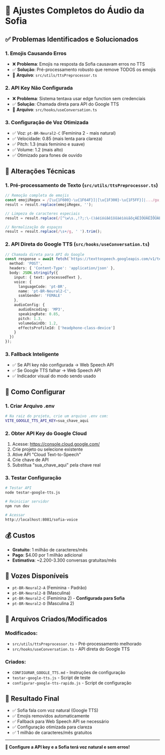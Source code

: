 # 🎤 Ajustes Completos do Áudio da Sofia

## ✅ **Problemas Identificados e Solucionados**

### 1. **Emojis Causando Erros**
- ❌ **Problema**: Emojis na resposta da Sofia causavam erros no TTS
- ✅ **Solução**: Pré-processamento robusto que remove TODOS os emojis
- 📁 **Arquivo**: `src/utils/ttsPreprocessor.ts`

### 2. **API Key Não Configurada**
- ❌ **Problema**: Sistema tentava usar edge function sem credenciais
- ✅ **Solução**: Chamada direta para API do Google TTS
- 📁 **Arquivo**: `src/hooks/useConversation.ts`

### 3. **Configuração de Voz Otimizada**
- ✅ Voz: `pt-BR-Neural2-C` (Feminina 2 - mais natural)
- ✅ Velocidade: 0.85 (mais lenta para clareza)
- ✅ Pitch: 1.3 (mais feminino e suave)
- ✅ Volume: 1.2 (mais alto)
- ✅ Otimizado para fones de ouvido

## 🔧 **Alterações Técnicas**

### **1. Pré-processamento de Texto (`src/utils/ttsPreprocessor.ts`)**
```typescript
// Remoção completa de emojis
const emojiRegex = /[\u{1F600}-\u{1F64F}]|[\u{1F300}-\u{1F5FF}]|.../gu;
result = result.replace(emojiRegex, '');

// Limpeza de caracteres especiais
result = result.replace(/[^\w\s.,!?;:\-()áéíóúâêîôûàèìòùãõçÁÉÍÓÚÂÊÎÔÛÀÈÌÒÙÃÕÇ]/g, ' ');

// Normalização de espaços
result = result.replace(/\s+/g, ' ').trim();
```

### **2. API Direta do Google TTS (`src/hooks/useConversation.ts`)**
```typescript
// Chamada direta para API do Google
const response = await fetch(`https://texttospeech.googleapis.com/v1/text:synthesize?key=${apiKey}`, {
  method: 'POST',
  headers: { 'Content-Type': 'application/json' },
  body: JSON.stringify({
    input: { text: processedText },
    voice: {
      languageCode: 'pt-BR',
      name: 'pt-BR-Neural2-C',
      ssmlGender: 'FEMALE'
    },
    audioConfig: {
      audioEncoding: 'MP3',
      speakingRate: 0.85,
      pitch: 1.3,
      volumeGainDb: 1.2,
      effectsProfileId: ['headphone-class-device']
    }
  })
});
```

### **3. Fallback Inteligente**
- ✅ Se API key não configurada → Web Speech API
- ✅ Se Google TTS falhar → Web Speech API
- ✅ Indicador visual do modo sendo usado

## 🚀 **Como Configurar**

### **1. Criar Arquivo .env**
```bash
# Na raiz do projeto, crie um arquivo .env com:
VITE_GOOGLE_TTS_API_KEY=sua_chave_aqui
```

### **2. Obter API Key do Google Cloud**
1. Acesse: https://console.cloud.google.com/
2. Crie projeto ou selecione existente
3. Ative API "Cloud Text-to-Speech"
4. Crie chave de API
5. Substitua "sua_chave_aqui" pela chave real

### **3. Testar Configuração**
```bash
# Testar API
node testar-google-tts.js

# Reiniciar servidor
npm run dev

# Acessar
http://localhost:8081/sofia-voice
```

## 💰 **Custos**
- **Gratuito**: 1 milhão de caracteres/mês
- **Pago**: $4.00 por 1 milhão adicional
- **Estimativa**: ~2.200-3.300 conversas gratuitas/mês

## 🎤 **Vozes Disponíveis**
- `pt-BR-Neural2-A` (Feminina - Padrão)
- `pt-BR-Neural2-B` (Masculina)
- `pt-BR-Neural2-C` (Feminina 2) - **Configurada para Sofia**
- `pt-BR-Neural2-D` (Masculina 2)

## 📁 **Arquivos Criados/Modificados**

### **Modificados:**
- `src/utils/ttsPreprocessor.ts` - Pré-processamento melhorado
- `src/hooks/useConversation.ts` - API direta do Google TTS

### **Criados:**
- `CONFIGURAR_GOOGLE_TTS.md` - Instruções de configuração
- `testar-google-tts.js` - Script de teste
- `configurar-google-tts-rapido.js` - Script de configuração

## 🎉 **Resultado Final**
- ✅ Sofia fala com voz natural (Google TTS)
- ✅ Emojis removidos automaticamente
- ✅ Fallback para Web Speech API se necessário
- ✅ Configuração otimizada para clareza
- ✅ 1 milhão de caracteres/mês gratuitos

---

**🎤 Configure a API key e a Sofia terá voz natural e sem erros!**


